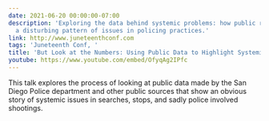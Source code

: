 ```yaml
---
date: 2021-06-20 00:00:00-07:00
description: 'Exploring the data behind systemic problems: how public records reveal
  a disturbing pattern of issues in policing practices.'
link: http://www.juneteenthconf.com
tags: 'Juneteenth Conf, '
title: 'But Look at the Numbers: Using Public Data to Highlight Systemic Problems'
youtube: https://www.youtube.com/embed/OfyqAg2IPfc
---
```


This talk explores the process of looking at public data made by the San Diego Police department and other public sources that show an obvious story of systemic issues in searches, stops, and sadly police involved shootings.
